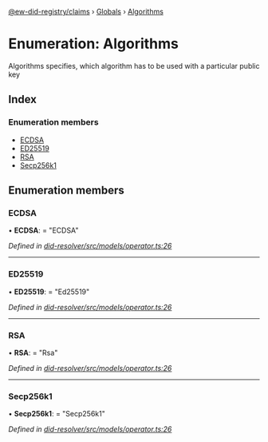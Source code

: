 [@ew-did-registry/claims](../README.md) › [Globals](../globals.md) › [Algorithms](algorithms.md)

# Enumeration: Algorithms

Algorithms specifies, which algorithm has to be used with a particular public key

## Index

### Enumeration members

* [ECDSA](algorithms.md#ecdsa)
* [ED25519](algorithms.md#ed25519)
* [RSA](algorithms.md#rsa)
* [Secp256k1](algorithms.md#secp256k1)

## Enumeration members

###  ECDSA

• **ECDSA**: = "ECDSA"

*Defined in [did-resolver/src/models/operator.ts:26](https://github.com/energywebfoundation/ew-did-registry/blob/b17cc12/packages/did-resolver/src/models/operator.ts#L26)*

___

###  ED25519

• **ED25519**: = "Ed25519"

*Defined in [did-resolver/src/models/operator.ts:26](https://github.com/energywebfoundation/ew-did-registry/blob/b17cc12/packages/did-resolver/src/models/operator.ts#L26)*

___

###  RSA

• **RSA**: = "Rsa"

*Defined in [did-resolver/src/models/operator.ts:26](https://github.com/energywebfoundation/ew-did-registry/blob/b17cc12/packages/did-resolver/src/models/operator.ts#L26)*

___

###  Secp256k1

• **Secp256k1**: = "Secp256k1"

*Defined in [did-resolver/src/models/operator.ts:26](https://github.com/energywebfoundation/ew-did-registry/blob/b17cc12/packages/did-resolver/src/models/operator.ts#L26)*
